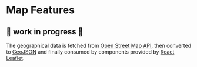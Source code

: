 # Map Features 
## 🚧 work in progress 🚧
The geographical data is fetched from [Open Street Map API](https://wiki.openstreetmap.org/wiki/API), then converted to [GeoJSON](https://geojson.org) and finally consumed by components provided by [React Leaflet](https://react-leaflet.js.org/).

